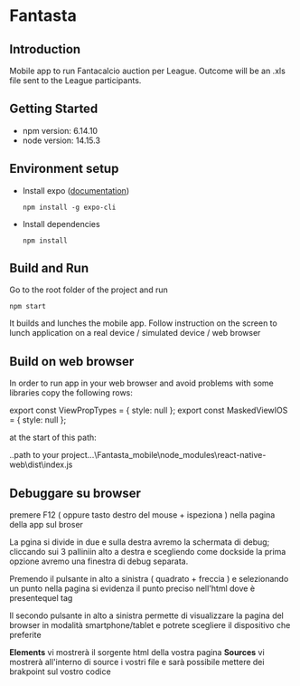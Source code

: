 # Fantasta

## Introduction

Mobile app to run Fantacalcio auction per League. Outcome will be an .xls file sent to the League participants.

## Getting Started

* npm version: 6.14.10
* node version: 14.15.3

## Environment setup

* Install expo ([documentation](https://reactnative.dev/docs/environment-setup))

  ```npm install -g expo-cli```

* Install dependencies

  ```npm install```

## Build and Run

Go to the root folder of the project and run

```npm start```

It builds and lunches the mobile app. Follow instruction on the screen to lunch application on a real device / simulated device / web browser

## Build on web browser

In order to run app in your web browser and avoid problems with some libraries copy the following rows:

export const ViewPropTypes = { style: null };
export const MaskedViewIOS = { style: null };

at the start of this path:

..path to your project...\Fantasta_mobile\node_modules\react-native-web\dist\index.js

## Debuggare su browser

premere F12 ( oppure tasto destro del mouse + ispeziona ) nella pagina della app sul broser

La pgina si divide in due e sulla destra avremo la schermata di debug; cliccando sui 3 palliniin alto a destra e scegliendo come dockside la prima opzione avremo una finestra di debug separata.

Premendo il pulsante in alto a sinistra ( quadrato + freccia ) e selezionando un punto nella pagina si evidenza il punto preciso nell'html dove è presentequel tag

Il secondo pulsante in alto a sinistra permette di visualizzare la pagina del browser in modalità smartphone/tablet e potrete scegliere il dispositivo che preferite

  **Elements** vi mostrerà il sorgente html della vostra pagina
  **Sources** vi mostrerà all'interno di source i vostri file e sarà possibile mettere dei brakpoint sul vostro codice
